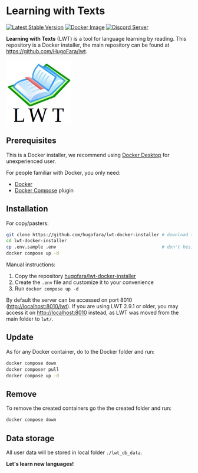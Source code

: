# Learning with Texts

[![Latest Stable Version](https://poser.pugx.org/hugofara/lwt/v)](https://packagist.org/packages/hugofara/lwt)
[![Docker Image](https://github.com/HugoFara/lwt/actions/workflows/docker-image.yml/badge.svg)](https://github.com/HugoFara/lwt/actions/workflows/docker-image.yml)
[![Discord Server](https://badgen.net/discord/members/zAE8GXMKFa?icon=discord)](https://discord.gg/zAE8GXMKFa)

**Learning with Texts** (LWT) is a tool for language learning by reading.
This repository is a Docker installer, the main repository can be found at
<https://github.com/HugoFara/lwt>.

[![LWT logo](https://github.com/HugoFara/lwt/raw/master/img/lwt_icon_big.jpg)](https://github.com/HugoFara/lwt)

## Prerequisites

This is a Docker installer, we recommend using
[Docker Desktop](https://docs.docker.com/desktop/) for unexperienced user.

For people familiar with Docker, you only need:

* [Docker](https://www.docker.com/)
* [Docker Compose](https://docs.docker.com/compose/install/) plugin

## Installation

For copy/pasters:

```bash
git clone https://github.com/hugofara/lwt-docker-installer # download this repository
cd lwt-docker-installer
cp .env.sample .env                                        # don't hesitate to edit .env!
docker compose up -d
```

Manual instructions:

1. Copy the repository [hugofara/lwt-docker-installer](https://github.com/hugofara/lwt-docker-installer)
2. Create the ``.env`` file and customize it to your convenience
3. Run ``docker compose up -d``

By default the server can be accessed on port 8010 (<http://localhost:8010/lwt>). 
If you are using LWT 2.9.1 or older, you may access it on <http://localhost:8010> instead,
as LWT was moved from the main folder to `lwt/`.

## Update

As for any Docker container, do to the Docker folder and run:

```bash
docker compose down
docker composer pull
docker compose up -d
```

## Remove

To remove the created containers go the the created folder and run:

```bash
docker compose down
```

## Data storage

All user data will be stored in local folder `./lwt_db_data`.

**Let's learn new languages!**
